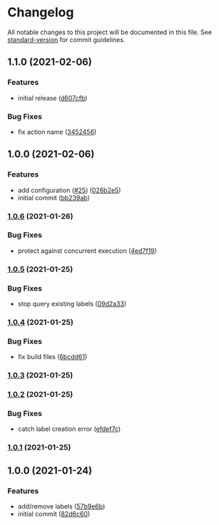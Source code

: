# Changelog

All notable changes to this project will be documented in this file. See [standard-version](https://github.com/conventional-changelog/standard-version) for commit guidelines.

## 1.1.0 (2021-02-06)


### Features

* initial release ([d607cfb](https://github.com/amblerhq/gh-actions-clubhouse-labeler/commit/d607cfb4102337c23abacaf14b3b7c358cbd32cd))


### Bug Fixes

* fix action name ([3452456](https://github.com/amblerhq/gh-actions-clubhouse-labeler/commit/345245662df2be016249df9833dcfe73773e150b))

## 1.0.0 (2021-02-06)


### Features

* add configuration ([#25](https://github.com/amblerhq/gh-actions-clubhouse-labeler/issues/25)) ([026b2e5](https://github.com/amblerhq/gh-actions-clubhouse-labeler/commit/026b2e544646451321efaafc9d3f218a4354d7b1))
* initial commit ([bb239ab](https://github.com/amblerhq/gh-actions-clubhouse-labeler/commit/bb239ab390418f81cf4e24d9c2c2dbe9e8de93a4))

### [1.0.6](https://github.com/amblerhq/gh-actions-pr-reviewstatus-labeler/compare/v1.0.5...v1.0.6) (2021-01-26)


### Bug Fixes

* protect against concurrent execution ([4ed7f19](https://github.com/amblerhq/gh-actions-pr-reviewstatus-labeler/commit/4ed7f19fe70286adf0fe44c1a4412e53eff2ea8e))

### [1.0.5](https://github.com/amblerhq/gh-actions-pr-reviewstatus-labeler/compare/v1.0.4...v1.0.5) (2021-01-25)


### Bug Fixes

* stop query existing labels ([09d2a33](https://github.com/amblerhq/gh-actions-pr-reviewstatus-labeler/commit/09d2a33d11f8348dc963399fbe68a8be1842d725))

### [1.0.4](https://github.com/amblerhq/gh-actions-pr-reviewstatus-labeler/compare/v1.0.3...v1.0.4) (2021-01-25)


### Bug Fixes

* fix build files ([6bcdd61](https://github.com/amblerhq/gh-actions-pr-reviewstatus-labeler/commit/6bcdd61101e092136baf90b11909f5d90bd82c0c))

### [1.0.3](https://github.com/amblerhq/gh-actions-pr-reviewstatus-labeler/compare/v1.0.2...v1.0.3) (2021-01-25)

### [1.0.2](https://github.com/amblerhq/gh-actions-pr-reviewstatus-labeler/compare/v1.0.1...v1.0.2) (2021-01-25)


### Bug Fixes

* catch label creation error ([efdef7c](https://github.com/amblerhq/gh-actions-pr-reviewstatus-labeler/commit/efdef7c52d02feca65520af6a0fdce62c40304e3))

### [1.0.1](https://github.com/amblerhq/gh-actions-pr-reviewstatus-labeler/compare/v1.0.0...v1.0.1) (2021-01-25)

## 1.0.0 (2021-01-24)


### Features

* add/remove labels ([57b9e6b](https://github.com/amblerhq/gh-actions-pr-reviewstatus-labeler/commit/57b9e6bcce5a715adcf3fb3b42b4874585f38143))
* initial commit ([82d6c60](https://github.com/amblerhq/gh-actions-pr-reviewstatus-labeler/commit/82d6c600a1dd5d36e3efe58f3a39d1947c976597))
